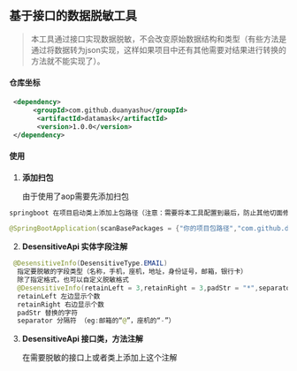 ## 基于接口的数据脱敏工具

> 本工具通过接口实现数据脱敏，不会改变原始数据结构和类型（有些方法是通过将数据转为json实现，这样如果项目中还有其他需要对结果进行转换的方法就不能实现了）。

#### 仓库坐标
```xml
 <dependency>
      <groupId>com.github.duanyashu</groupId>
       <artifactId>datamask</artifactId>
       <version>1.0.0</version>
 </dependency>
```
#### 使用

 1. **添加扫包**

	由于使用了aop需要先添加扫包
	

```java
springboot 在项目启动类上添加上包路径（注意：需要将本工具配置到最后，防止其他切面修改数据结构）

@SpringBootApplication(scanBasePackages = {"你的项目包路径","com.github.duanyashu"})

```

 2. **DesensitiveApi 实体字段注解**

   

```java
 @DesensitiveInfo(DesensitiveType.EMAIL)
  指定要脱敏的字段类型（名称，手机，座机，地址，身份证号，邮箱，银行卡）
  除了指定格式，也可以自定义脱敏格式
  @DesensitiveInfo(retainLeft = 3,retainRight = 3,padStr = "*",separator = "@")
  retainLeft 左边显示个数 
  retainRight 右边显示个数
  padStr 替换的字符
  separator 分隔符 （eg:邮箱的“@”，座机的“-”）
```
 3. **DesensitiveApi 接口类，方法注解**

    在需要脱敏的接口上或者类上添加上这个注解
